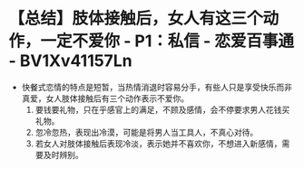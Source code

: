 # 【总结】肢体接触后，女人有这三个动作，一定不爱你 - P1：私信 - 恋爱百事通 - BV1Xv41157Ln

-   快餐式恋情的特点是短暂，当热情消退时容易分手，有些人只是享受快乐而非真爱，女人肢体接触后有三个动作表示不爱你。
    1.  要钱要礼物，只在乎感官上的满足，不顾及感情，会不停要求男人花钱买礼物。
    2.  忽冷忽热，表现出冷漠，可能是将男人当工具人，不真心对待。
    3.  若女人对肢体接触后表现冷淡，表示她并不喜欢你，不想进入新感情，需要及时辨别。